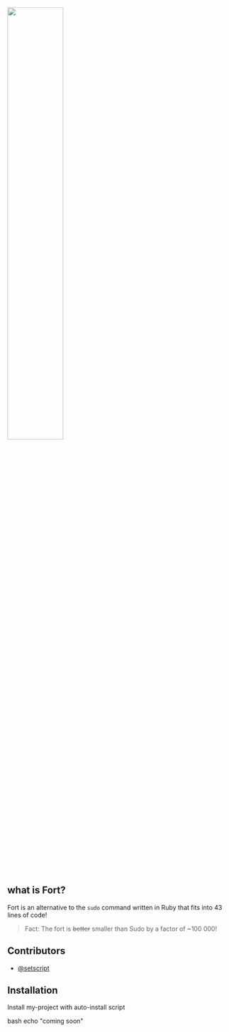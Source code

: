 <img src="https://cdn.discordapp.com/attachments/1047795672520339488/1136738980050763906/Polish_20230803_110759543.png" width="50%"/>

## what is Fort?
Fort is an alternative to the `sudo` command written in Ruby that fits into 43 lines of code! 

> Fact: The fort is ~~better~~ smaller than Sudo by a factor of ~100 000!


## Contributors
- [@setscript](https://github.com/setscript)

## Installation

Install my-project with auto-install script

bash
  echo "coming soon"
